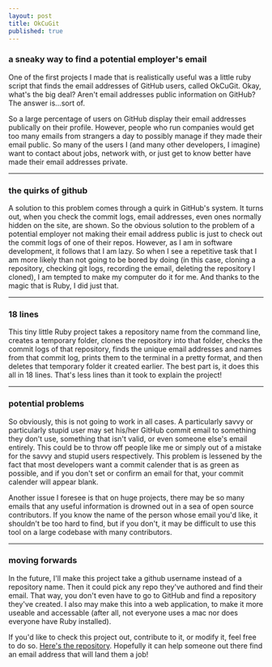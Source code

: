 ```yaml
---
layout: post
title: OkCuGit
published: true
---
```

<h3>a sneaky way to find a potential employer's email</h3>

One of the first projects I made that is realistically useful was a little ruby script that finds the email addresses of GitHub users, called OkCuGit. Okay, what's the big deal? Aren't email addresses public information on GitHub? The answer is...sort of.

So a large percentage of users on GitHub display their email addresses publically on their profile. However, people who run companies would get too many emails from strangers a day to possibly manage if they made their email public. So many of the users I (and many other developers, I imagine) want to contact about jobs, network with, or just get to know better have made their email addresses private.

____________________________________________________________________________________
<h3>the quirks of github</h3>
A solution to this problem comes through a quirk in GitHub's system. It turns out, when you check the commit logs, email addresses, even ones normally hidden on the site, are shown. So the obvious solution to the problem of a potential employer not making their email address public is just to check out the commit logs of one of their repos. However, as I am in software development, it follows that I am lazy. So when I see a repetitive task that I am more likely than not going to be bored by doing (in this case, cloning a repository, checking git logs, recording the email, deleting the repository I cloned), I am tempted to make my computer do it for me. And thanks to the magic that is Ruby, I did just that.

____________________________________________________________________________________
<h3>18 lines</h3>
This tiny little Ruby project takes a repository name from the command line, creates a temporary folder, clones the repository into that folder, checks the commit logs of that repository, finds the unique email addresses and names from that commit log, prints them to the terminal in a pretty format, and then deletes that temporary folder it created earlier. The best part is, it does this all in 18 lines. That's less lines than it took to explain the project!

____________________________________________________________________________________
<h3>potential problems</h3>
So obviously, this is not going to work in all cases. A particularly savvy or particularly stupid user may set his/her GitHub commit email to something they don't use, something that isn't valid, or even someone else's email entirely. This could be to throw off people like me or simply out of a mistake for the savvy and stupid users respectively. This problem is lessened by the fact that most developers want a commit calender that is as green as possible, and if you don't set or confirm an email for that, your commit calender will appear blank.

Another issue I foresee is that on huge projects, there may be so many emails that any useful information is drowned out in a sea of open source contributors. If you know the name of the person whose email you'd like, it shouldn't be too hard to find, but if you don't, it may be difficult to use this tool on a large codebase with many contributors.

____________________________________________________________________________________
<h3>moving forwards</h3>
In the future, I'll make this project take a github username instead of a repository name. Then it could pick any repo they've authored and find their email. That way, you don't even have to go to GitHub and find a repository they've created. I also may make this into a web application, to make it more useable and accessable (after all, not everyone uses a mac nor does everyone have Ruby installed).

If you'd like to check this project out, contribute to it, or modify it, feel free to do so. <a href="https://github.com/kravinskylev/email_finder">Here's the repository<a/>. Hopefully it can help someone out there find an email address that will land them a job!
